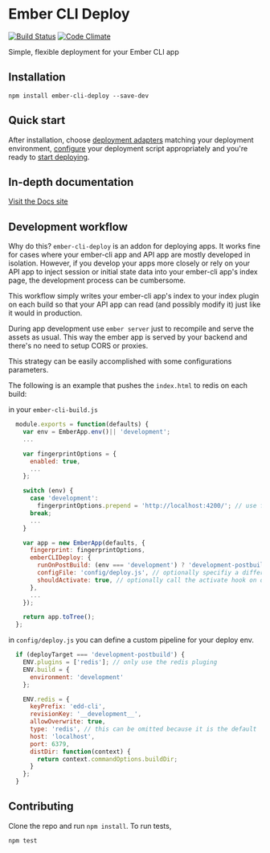 # Ember CLI Deploy
[![Build Status](https://travis-ci.org/ember-cli/ember-cli-deploy.svg?branch=master)](https://travis-ci.org/ember-cli/ember-cli-deploy) [![Code Climate](https://codeclimate.com/github/ember-cli/ember-cli-deploy/badges/gpa.svg)](https://codeclimate.com/github/ember-cli/ember-cli-deploy)

Simple, flexible deployment for your Ember CLI app

## Installation

```
npm install ember-cli-deploy --save-dev
```
## Quick start

After installation, choose [deployment adapters](http://ember-cli.github.io/ember-cli-deploy/docs/v0.5.x/plugins/) matching your deployment environment, [configure](http://ember-cli.github.io/ember-cli-deploy/docs/v0.5.x/configuration/) your deployment script appropriately and you're ready to [start deploying](http://ember-cli.github.io/ember-cli-deploy/docs/v0.5.x/how-to-use/).

## In-depth documentation

[Visit the Docs site](http://ember-cli.github.io/ember-cli-deploy/)

## Development workflow

Why do this? `ember-cli-deploy` is an addon for deploying apps. It works fine for cases where your ember-cli app and API app are mostly developed in isolation. However, if you develop your apps more closely or rely on your API app to inject session or initial state data into your ember-cli app's index page, the development process can be cumbersome.

This workflow simply writes your ember-cli app's index to your index plugin on each build so that your API app can read (and possibly modify it) just like it would in production.

During app development use `ember server` just to recompile and serve the assets as usual.
This way the ember app is served by your backend and there's no need to setup CORS or proxies.

This strategy can be easily accomplished with some configurations parameters.

The following is an example that pushes the `index.html` to redis on each build:

in your `ember-cli-build.js`

```javascript
  module.exports = function(defaults) {
    var env = EmberApp.env()|| 'development';
    ...

    var fingerprintOptions = {
      enabled: true,
      ...
    };

    switch (env) {
      case 'development':
        fingerprintOptions.prepend = 'http://localhost:4200/'; // use fingerprinting to prepend your ember server domain path
      break;
      ...
    }

    var app = new EmberApp(defaults, {
      fingerprint: fingerprintOptions,
      emberCLIDeploy: {
        runOnPostBuild: (env === 'development') ? 'development-postbuild' : false, // returns the deployTarget
        configFile: 'config/deploy.js', // optionally specifiy a different config file
        shouldActivate: true, // optionally call the activate hook on deploy
      },
      ...
    });

    return app.toTree();
  };
```

in `config/deploy.js` you can define a custom pipeline for your deploy env.

```javascript
  if (deployTarget === 'development-postbuild') {
    ENV.plugins = ['redis']; // only use the redis pluging
    ENV.build = {
      environment: 'development'
    };

    ENV.redis = {
      keyPrefix: 'edd-cli',
      revisionKey: '__development__',
      allowOverwrite: true,
      type: 'redis', // this can be omitted because it is the default
      host: 'localhost',
      port: 6379,
      distDir: function(context) {
        return context.commandOptions.buildDir;
      }
    };
  }
```

## Contributing

Clone the repo and run `npm install`. To run tests,

    npm test
